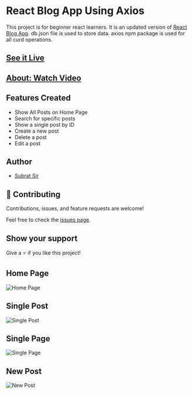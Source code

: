 # React Blog App Using Axios
This project is for beginner react learners. It is an updated version of [React Blog App](https://github.com/subratsir/blog-app). db.json file is used to store data. axios npm package is used for all curd operations.

## [See it Live](https://subratsir.github.io/blog-app-axios/)

## [About: Watch Video](#)

## Features Created
- Show All Posts on Home Page
- Search for specific posts
- Show a single post by ID
- Create a new post
- Delete a post
- Edit a post


## Author
- [Subrat Sir](https://github.com/subratsir)

## 🤝 Contributing

Contributions, issues, and feature requests are welcome!

Feel free to check the [issues page](https://github.com/subratsir/blog-app/issues).

## Show your support

Give a ⭐️ if you like this project!

## Home Page
![Home Page](https://github.com/subratsir/blog-app/blob/main/react_project_blog_img1.JPG)

## Single Post
![Single Post](https://github.com/subratsir/blog-app/blob/main/react_project_blog_img2.JPG)

## Single Page
![Single Page](https://github.com/subratsir/blog-app/blob/main/react_project_blog_img3.JPG)

## New Post
![New Post](https://github.com/subratsir/blog-app/blob/main/react_project_blog_img3.JPG)
